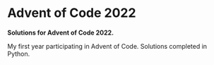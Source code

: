 # Advent of Code 2022
**Solutions for Advent of Code 2022.**

My first year participating in Advent of Code. Solutions completed in Python.